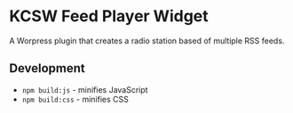 # KCSW Feed Player Widget
A Worpress plugin that creates a radio station based of multiple RSS feeds.

## Development
* `npm build:js` - minifies JavaScript
* `npm build:css` - minifies CSS
